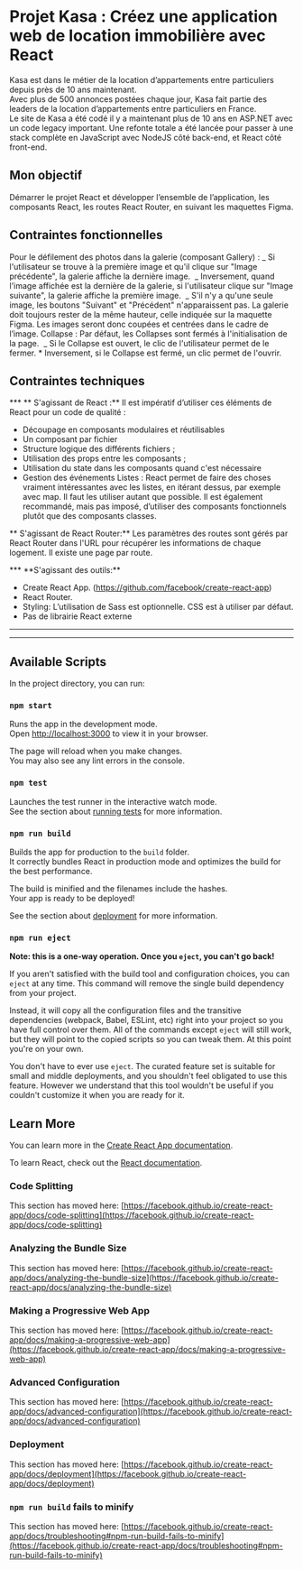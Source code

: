 # Projet Kasa : Créez une application web de location immobilière avec React

Kasa est dans le métier de la location d’appartements entre particuliers depuis près de 10 ans maintenant.  
Avec plus de 500 annonces postées chaque jour, Kasa fait partie des leaders de la location d’appartements entre particuliers en France.  
Le site de Kasa a été codé il y a maintenant plus de 10 ans en ASP.NET avec un code legacy important. Une refonte totale a été lancée pour passer à une stack complète en JavaScript avec NodeJS côté back-end, et React côté front-end.

## Mon objectif

Démarrer le projet React et développer l’ensemble de l’application, les composants React, les routes React Router, en suivant les maquettes Figma.

## Contraintes fonctionnelles

Pour le défilement des photos dans la galerie (composant Gallery) :
_ Si l'utilisateur se trouve à la première image et qu'il clique sur "Image précédente", la galerie affiche la dernière image. 
_ Inversement, quand l'image affichée est la dernière de la galerie, si l'utilisateur clique sur "Image suivante", la galerie affiche la première image. 
_ S'il n'y a qu'une seule image, les boutons "Suivant" et "Précédent" n'apparaissent pas.
La galerie doit toujours rester de la même hauteur, celle indiquée sur la maquette Figma. Les images seront donc coupées et centrées dans le cadre de l’image.
Collapse : Par défaut, les Collapses sont fermés à l'initialisation de la page. 
_ Si le Collapse est ouvert, le clic de l'utilisateur permet de le fermer. \* Inversement, si le Collapse est fermé, un clic permet de l'ouvrir.

## Contraintes techniques

**\* ** S'agissant de React :\*\*
Il est impératif d’utiliser ces éléments de React pour un code de qualité :

- Découpage en composants modulaires et réutilisables
- Un composant par fichier
- Structure logique des différents fichiers ;
- Utilisation des props entre les composants ;
- Utilisation du state dans les composants quand c'est nécessaire
- Gestion des événements
  Listes : React permet de faire des choses vraiment intéressantes avec les listes, en itérant dessus, par exemple avec map. Il faut les utiliser
  autant que possible. Il est également recommandé, mais pas imposé, d’utiliser des composants fonctionnels plutôt que des composants classes.

** S'agissant de React Router:**
Les paramètres des routes sont gérés par React Router dans l'URL pour récupérer les informations de chaque logement. Il existe une page par route.

**\* **S'agissant des outils:\*\*

- Create React App. (https://github.com/facebook/create-react-app)
- React Router.
- Styling: L’utilisation de Sass est optionnelle. CSS est à utiliser par défaut.
- Pas de librairie React externe

---

---

## Available Scripts

In the project directory, you can run:

### `npm start`

Runs the app in the development mode.\
Open [http://localhost:3000](http://localhost:3000) to view it in your browser.

The page will reload when you make changes.\
You may also see any lint errors in the console.

### `npm test`

Launches the test runner in the interactive watch mode.\
See the section about [running tests](https://facebook.github.io/create-react-app/docs/running-tests) for more information.

### `npm run build`

Builds the app for production to the `build` folder.\
It correctly bundles React in production mode and optimizes the build for the best performance.

The build is minified and the filenames include the hashes.\
Your app is ready to be deployed!

See the section about [deployment](https://facebook.github.io/create-react-app/docs/deployment) for more information.

### `npm run eject`

**Note: this is a one-way operation. Once you `eject`, you can't go back!**

If you aren't satisfied with the build tool and configuration choices, you can `eject` at any time. This command will remove the single build dependency from your project.

Instead, it will copy all the configuration files and the transitive dependencies (webpack, Babel, ESLint, etc) right into your project so you have full control over them. All of the commands except `eject` will still work, but they will point to the copied scripts so you can tweak them. At this point you're on your own.

You don't have to ever use `eject`. The curated feature set is suitable for small and middle deployments, and you shouldn't feel obligated to use this feature. However we understand that this tool wouldn't be useful if you couldn't customize it when you are ready for it.

## Learn More

You can learn more in the [Create React App documentation](https://facebook.github.io/create-react-app/docs/getting-started).

To learn React, check out the [React documentation](https://reactjs.org/).

### Code Splitting

This section has moved here: [https://facebook.github.io/create-react-app/docs/code-splitting](https://facebook.github.io/create-react-app/docs/code-splitting)

### Analyzing the Bundle Size

This section has moved here: [https://facebook.github.io/create-react-app/docs/analyzing-the-bundle-size](https://facebook.github.io/create-react-app/docs/analyzing-the-bundle-size)

### Making a Progressive Web App

This section has moved here: [https://facebook.github.io/create-react-app/docs/making-a-progressive-web-app](https://facebook.github.io/create-react-app/docs/making-a-progressive-web-app)

### Advanced Configuration

This section has moved here: [https://facebook.github.io/create-react-app/docs/advanced-configuration](https://facebook.github.io/create-react-app/docs/advanced-configuration)

### Deployment

This section has moved here: [https://facebook.github.io/create-react-app/docs/deployment](https://facebook.github.io/create-react-app/docs/deployment)

### `npm run build` fails to minify

This section has moved here: [https://facebook.github.io/create-react-app/docs/troubleshooting#npm-run-build-fails-to-minify](https://facebook.github.io/create-react-app/docs/troubleshooting#npm-run-build-fails-to-minify)
